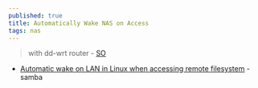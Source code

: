 ```yaml
---
published: true
title: Automatically Wake NAS on Access
tags: nas
---
```

> with dd-wrt router - [SO](https://stackoverflow.com/questions/10911825/automatically-wake-nas-on-access)

- [Automatic wake on LAN in Linux when accessing remote filesystem](https://serverfault.com/questions/389286/automatic-wake-on-lan-in-linux-when-accessing-remote-filesystem) - samba
